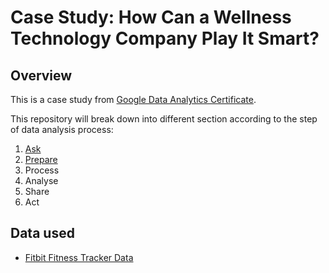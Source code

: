# Case Study: How Can a Wellness Technology Company Play It Smart?

## Overview

This is a case study from [Google Data Analytics Certificate](https://grow.google/certificates/en_uk/certificates/data-analytics).

This repository will break down into different section according to the step of data analysis process:

1. [Ask](/Ask.md)
2. [Prepare](/Prepare.md)
3. Process
4. Analyse
5. Share
6. Act

## Data used

- [Fitbit Fitness Tracker Data](https://www.kaggle.com/datasets/arashnic/fitbit)
